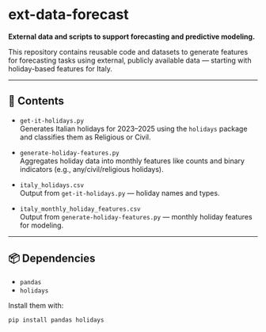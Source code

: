 # ext-data-forecast

**External data and scripts to support forecasting and predictive modeling.**

This repository contains reusable code and datasets to generate features for forecasting tasks using external, publicly available data — starting with holiday-based features for Italy.

---

## 📁 Contents

- `get-it-holidays.py`  
  Generates Italian holidays for 2023–2025 using the `holidays` package and classifies them as Religious or Civil.

- `generate-holiday-features.py`  
  Aggregates holiday data into monthly features like counts and binary indicators (e.g., any/civil/religious holidays).

- `italy_holidays.csv`  
  Output from `get-it-holidays.py` — holiday names and types.

- `italy_monthly_holiday_features.csv`  
  Output from `generate-holiday-features.py` — monthly holiday features for modeling.

---

## 📦 Dependencies

- `pandas`
- `holidays`

Install them with:

```bash
pip install pandas holidays

